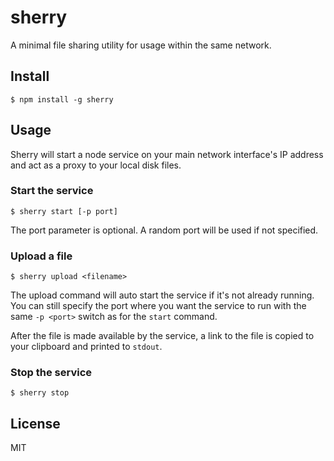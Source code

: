 # sherry

A minimal file sharing utility for usage within the same network.

## Install
```
$ npm install -g sherry
```
## Usage

Sherry will start a node service on your main network interface's IP address and act as a proxy to your local disk files.

### Start the service
```
$ sherry start [-p port]
```
The port parameter is optional. A random port will be used if not specified.

### Upload a file
```
$ sherry upload <filename>
```

The upload command will auto start the service if it's not already running. You can still specify the port where you want the service to run with the same `-p <port>` switch as for the `start` command.

After the file is made available by the service, a link to the file is copied to your clipboard and printed to `stdout`.

### Stop the service
```
$ sherry stop
```

## License
MIT